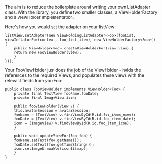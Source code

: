
The aim is to reduce the boilerplate around writing your own ListAdapter class. With the library, you define two smaller classes, a 
ViewHolderFactory and a ViewHolder implementation.

Here's how you would set the adapter on your listView:

	listView.setAdapter(new ViewHoldingListAdapter<Foo>(fooList, viewInflatorFor(context, foo_list_item), new ViewHolderFactory<Foo>() {
	    public ViewHolder<Foo> createViewHolderFor(View view) {
		return new FooViewHolder(view);
	    }
	}));


Your FooViewHolder just does the job of the ViewHolder - holds the references to the required Views, and populates those views with the relevant
fields from you Foo:

	public class FooViewHolder implements ViewHolder<Foo> {
	    private final TextView fooName,fooDate;
	    private final ImageView icon;

	    public fooViewHolder(View v) {
		this.avatarSession = avatarSession;
		fooName = (TextView) v.findViewById(R.id.foo_item_name);
		fooDate = (TextView) v.findViewById(R.id.foo_item_date);
		icon = (ImageView) v.findViewById(R.id.foo_item_icon);
	    }

	    public void updateViewFor(Foo foo) {
		fooName.setText(foo.getName());
		fooDate.setText(foo.getTimeString());
		icon.setImageDrawable(iconBitmap);
	    }
	}
